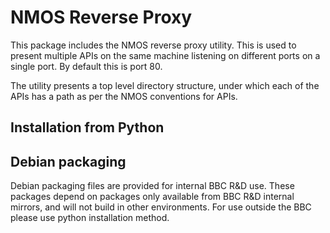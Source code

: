 # NMOS Reverse Proxy

This package includes the NMOS reverse proxy utility. This is used to present multiple APIs on the same machine listening on different ports on a single port. By default this is port 80.

The utility presents a top level directory structure, under which each of the APIs has a path as per the NMOS conventions for APIs.

## Installation from Python



## Debian packaging

Debian packaging files are provided for internal BBC R&D use.
These packages depend on packages only available from BBC R&D internal mirrors, and will not build in other environments. For use outside the BBC please use python installation method.
